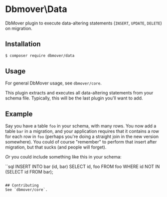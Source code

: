 # Dbmover\Data
DbMover plugin to execute data-altering statements (`INSERT`, `UPDATE`,
`DELETE`) on migration.

## Installation
```sh
$ composer require dbmover/data
```

## Usage
For general DbMover usage, see `dbmover/core`.

This plugin extracts and executes all data-altering statements from your schema
file. Typically, this will be the last plugin you'll want to add.

## Example
Say you have a table `foo` in your schema, with many rows. You now add a table
`bar` in a migration, and your application requires that it contains a row for
each row in `foo` (perhaps you're doing a straight join in the new version
somewhere). You could of course "remember" to perform that insert after
migration, but that sucks (and people will forget).

_Or_ you could include something like this in your schema:

``sql
INSERT INTO bar (id, bar) SELECT id, foo FROM foo WHERE id NOT IN
    (SELECT id FROM bar);
```

## Contributing
See `dbmover/core`.

